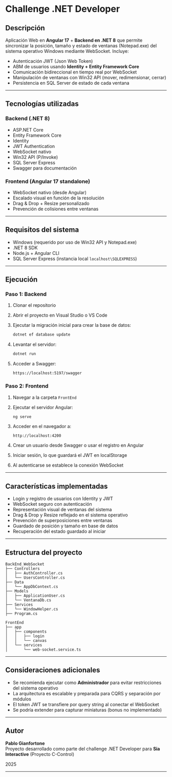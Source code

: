 # Challenge .NET Developer

## Descripción

Aplicación Web en **Angular 17** + **Backend en .NET 8** que permite sincronizar la posición, tamaño y estado de ventanas (Notepad.exe) del sistema operativo Windows mediante WebSocket. Incluye:

- Autenticación JWT (Json Web Token)
- ABM de usuarios usando **Identity + Entity Framework Core**
- Comunicación bidireccional en tiempo real por WebSocket
- Manipulación de ventanas con Win32 API (mover, redimensionar, cerrar)
- Persistencia en SQL Server de estado de cada ventana

---

## Tecnologías utilizadas

### Backend (.NET 8)
- ASP.NET Core
- Entity Framework Core
- Identity
- JWT Authentication
- WebSocket nativo
- Win32 API (P/Invoke)
- SQL Server Express
- Swagger para documentación

### Frontend (Angular 17 standalone)
- WebSocket nativo (desde Angular)
- Escalado visual en función de la resolución
- Drag & Drop + Resize personalizado
- Prevención de colisiones entre ventanas

---

## Requisitos del sistema

- Windows (requerido por uso de Win32 API y Notepad.exe)
- .NET 8 SDK
- Node.js + Angular CLI
- SQL Server Express (instancia local `localhost\SQLEXPRESS`)

---

## Ejecución

### Paso 1: Backend

1. Clonar el repositorio
2. Abrir el proyecto en Visual Studio o VS Code
3. Ejecutar la migración inicial para crear la base de datos:

   ```bash
   dotnet ef database update
   ```

4. Levantar el servidor:

   ```bash
   dotnet run
   ```

5. Acceder a Swagger:

   ```
   https://localhost:5197/swagger
   ```

### Paso 2: Frontend

1. Navegar a la carpeta `FrontEnd`
2. Ejecutar el servidor Angular:

   ```bash
   ng serve
   ```

3. Acceder en el navegador a:

   ```
   http://localhost:4200
   ```

4. Crear un usuario desde Swagger o usar el registro en Angular
5. Iniciar sesión, lo que guardará el JWT en localStorage
6. Al autenticarse se establece la conexión WebSocket

---

## Características implementadas

- Login y registro de usuarios con Identity y JWT
- WebSocket seguro con autenticación
- Representación visual de ventanas del sistema
- Drag & Drop y Resize reflejado en el sistema operativo
- Prevención de superposiciones entre ventanas
- Guardado de posición y tamaño en base de datos
- Recuperación del estado guardado al iniciar

---

## Estructura del proyecto

```
BackEnd_WebSocket
├── Controllers
│   ├── AuthController.cs
│   └── UsersController.cs
├── Data
│   └── AppDbContext.cs
├── Models
│   ├── ApplicationUser.cs
│   └── VentanaDb.cs
├── Services
│   └── WindowHelper.cs
├── Program.cs

FrontEnd
├── app
│   ├── components
│   │   ├── login
│   │   └── canvas
│   └── services
│       └── web-socket.service.ts
```

---

## Consideraciones adicionales

- Se recomienda ejecutar como **Administrador** para evitar restricciones del sistema operativo
- La arquitectura es escalable y preparada para CQRS y separación por módulos
- El token JWT se transfiere por query string al conectar el WebSocket
- Se podría extender para capturar miniaturas (bonus no implementado)

---

## Autor

**Pablo Gianfortone**  
Proyecto desarrollado como parte del challenge .NET Developer para **Sia Interactive** (Proyecto C-Control)

2025

---


